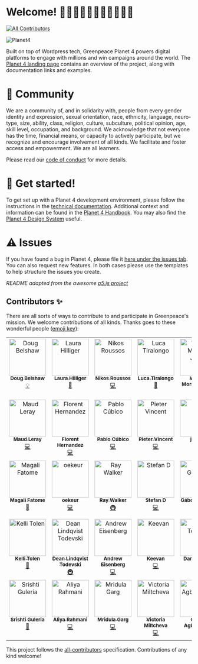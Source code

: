 # Welcome! 👋👋🏿👋🏽👋🏻👋🏾👋🏼
<!-- ALL-CONTRIBUTORS-BADGE:START - Do not remove or modify this section -->
[![All Contributors](https://img.shields.io/badge/all_contributors-34-orange.svg)](#contributors)
<!-- ALL-CONTRIBUTORS-BADGE:END -->

![Planet4](./planet4.png)

Built on top of Wordpress tech, Greenpeace Planet 4 powers digital platforms to engage with millions and win campaigns around the world. The [Planet 4 landing page](https://planet4.greenpeace.org/) contains an overview of the project, along with documentation links and examples.

# 👥 Community
We are a community of, and in solidarity with, people from every gender identity and expression, sexual orientation, race, ethnicity, language, neuro-type, size, ability, class, religion, culture, subculture, political opinion, age, skill level, occupation, and background. We acknowledge that not everyone has the time, financial means, or capacity to actively participate, but we recognize and encourage involvement of all kinds. We facilitate and foster access and empowerment. We are all learners.

Please read our [code of conduct](https://github.com/greenpeace/planet4/blob/master/CODE_OF_CONDUCT.md) for more details.

# 🤖 Get started!
To get set up with a Planet 4 development environment, please follow the instructions in the [technical documentation](https://support.greenpeace.org/planet4/development/installation). Additional context and information can be found in the [Planet 4 Handbook](https://planet4.greenpeace.org/handbook/). You may also find the [Planet 4 Design System](https://p4-designsystem.greenpeace.org/) useful.

# ⚠️ Issues
If you have found a bug in Planet 4, please file it [here under the issues tab](https://github.com/greenpeace/planet4/issues). You can also request new features. In both cases please use the templates to help structure the issues you create.

*README adapted from the awesome [p5.js project](https://github.com/processing/p5.js)*

## Contributors ✨
There are all sorts of ways to contribute to and participate in Greenpeace's mission. We welcome contributions of all kinds. 
Thanks goes to these wonderful people ([emoji key](https://allcontributors.org/docs/en/emoji-key)):

<!-- ALL-CONTRIBUTORS-LIST:START - Do not remove or modify this section -->
<!-- prettier-ignore-start -->
<!-- markdownlint-disable -->
<table>
  <tbody>
    <tr>
      <td align="center" valign="top" width="14.28%"><a href="http://dougbelshaw.com"><img src="https://avatars1.githubusercontent.com/u/2429426?v=4?s=100" width="100px;" alt="Doug Belshaw"/><br /><sub><b>Doug Belshaw</b></sub></a><br /><a href="#example-dajbelshaw" title="Examples">💡</a></td>
      <td align="center" valign="top" width="14.28%"><a href="http://www.laurahilliger.com"><img src="https://avatars0.githubusercontent.com/u/539017?v=4?s=100" width="100px;" alt="Laura Hilliger"/><br /><sub><b>Laura Hilliger</b></sub></a><br /><a href="#ideas-LauraHilliger" title="Ideas, Planning, & Feedback">🤔</a></td>
      <td align="center" valign="top" width="14.28%"><a href="https://roussos.cc"><img src="https://avatars1.githubusercontent.com/u/939357?v=4?s=100" width="100px;" alt="Nikos Roussos"/><br /><sub><b>Nikos Roussos</b></sub></a><br /><a href="https://github.com/greenpeace/planet4/commits?author=comzeradd" title="Code">💻</a></td>
      <td align="center" valign="top" width="14.28%"><a href="http://about.me/ilbrizzo"><img src="https://avatars0.githubusercontent.com/u/19947754?v=4?s=100" width="100px;" alt="Luca Tiralongo"/><br /><sub><b>Luca Tiralongo</b></sub></a><br /><a href="#talk-IlBrizzo" title="Talks">📢</a></td>
      <td align="center" valign="top" width="14.28%"><a href="http://www.goldboroughstudio.com"><img src="https://avatars3.githubusercontent.com/u/34244772?v=4?s=100" width="100px;" alt="William Morris-Julien"/><br /><sub><b>William Morris-Julien</b></sub></a><br /><a href="#design-WillMorrisJulien" title="Design">🎨</a></td>
      <td align="center" valign="top" width="14.28%"><a href="http://www.ilovephp.net"><img src="https://avatars3.githubusercontent.com/u/5357471?v=4?s=100" width="100px;" alt="Sagar Deshmukh"/><br /><sub><b>Sagar Deshmukh</b></sub></a><br /><a href="https://github.com/greenpeace/planet4/commits?author=sagarsdeshmukh" title="Code">💻</a></td>
      <td align="center" valign="top" width="14.28%"><a href="https://github.com/dpivo"><img src="https://avatars1.githubusercontent.com/u/48321955?v=4?s=100" width="100px;" alt="dpivo"/><br /><sub><b>dpivo</b></sub></a><br /><a href="https://github.com/greenpeace/planet4/commits?author=dpivo" title="Code">💻</a></td>
    </tr>
    <tr>
      <td align="center" valign="top" width="14.28%"><a href="https://github.com/mleray"><img src="https://avatars1.githubusercontent.com/u/6949075?v=4?s=100" width="100px;" alt="Maud Leray"/><br /><sub><b>Maud Leray</b></sub></a><br /><a href="https://github.com/greenpeace/planet4/commits?author=mleray" title="Code">💻</a></td>
      <td align="center" valign="top" width="14.28%"><a href="https://florenthernandez.is"><img src="https://avatars1.githubusercontent.com/u/617346?v=4?s=100" width="100px;" alt="Florent Hernandez"/><br /><sub><b>Florent Hernandez</b></sub></a><br /><a href="https://github.com/greenpeace/planet4/commits?author=lithrel" title="Code">💻</a></td>
      <td align="center" valign="top" width="14.28%"><a href="http://pablocubi.co"><img src="https://avatars3.githubusercontent.com/u/340766?v=4?s=100" width="100px;" alt="Pablo Cúbico"/><br /><sub><b>Pablo Cúbico</b></sub></a><br /><a href="https://github.com/greenpeace/planet4/commits?author=pablocubico" title="Code">💻</a></td>
      <td align="center" valign="top" width="14.28%"><a href="https://github.com/Inwerpsel"><img src="https://avatars2.githubusercontent.com/u/7604138?v=4?s=100" width="100px;" alt="Pieter Vincent"/><br /><sub><b>Pieter Vincent</b></sub></a><br /><a href="https://github.com/greenpeace/planet4/commits?author=Inwerpsel" title="Code">💻</a></td>
      <td align="center" valign="top" width="14.28%"><a href="https://github.com/jencub"><img src="https://avatars1.githubusercontent.com/u/32348677?v=4?s=100" width="100px;" alt="jencub"/><br /><sub><b>jencub</b></sub></a><br /><a href="#infra-jencub" title="Infrastructure (Hosting, Build-Tools, etc)">🚇</a></td>
      <td align="center" valign="top" width="14.28%"><a href="https://github.com/suzi-greenpeace"><img src="https://avatars1.githubusercontent.com/u/65263490?v=4?s=100" width="100px;" alt="suzi-greenpeace"/><br /><sub><b>suzi-greenpeace</b></sub></a><br /><a href="#platform-suzi-greenpeace" title="Packaging/porting to new platform">📦</a></td>
      <td align="center" valign="top" width="14.28%"><a href="https://github.com/koyan"><img src="https://avatars2.githubusercontent.com/u/2528229?v=4?s=100" width="100px;" alt="Konstantinos Kokkorogiannis"/><br /><sub><b>Konstantinos Kokkorogiannis</b></sub></a><br /><a href="https://github.com/greenpeace/planet4/commits?author=koyan" title="Code">💻</a></td>
    </tr>
    <tr>
      <td align="center" valign="top" width="14.28%"><a href="https://github.com/magalifatome"><img src="https://avatars2.githubusercontent.com/u/66964242?v=4?s=100" width="100px;" alt="Magali Fatome"/><br /><sub><b>Magali Fatome</b></sub></a><br /><a href="#design-magalifatome" title="Design">🎨</a></td>
      <td align="center" valign="top" width="14.28%"><a href="https://github.com/oekeur"><img src="https://avatars2.githubusercontent.com/u/14031077?v=4?s=100" width="100px;" alt="oekeur"/><br /><sub><b>oekeur</b></sub></a><br /><a href="https://github.com/greenpeace/planet4/commits?author=oekeur" title="Code">💻</a></td>
      <td align="center" valign="top" width="14.28%"><a href="https://github.com/27Bslash6"><img src="https://avatars3.githubusercontent.com/u/2221076?v=4?s=100" width="100px;" alt="Ray Walker"/><br /><sub><b>Ray Walker</b></sub></a><br /><a href="#infra-27Bslash6" title="Infrastructure (Hosting, Build-Tools, etc)">🚇</a></td>
      <td align="center" valign="top" width="14.28%"><a href="https://github.com/stduerre"><img src="https://avatars2.githubusercontent.com/u/46678842?v=4?s=100" width="100px;" alt="Stefan D"/><br /><sub><b>Stefan D</b></sub></a><br /><a href="https://github.com/greenpeace/planet4/commits?author=stduerre" title="Code">💻</a></td>
      <td align="center" valign="top" width="14.28%"><a href="https://github.com/gaborgalgocz"><img src="https://avatars2.githubusercontent.com/u/7243095?v=4?s=100" width="100px;" alt="Gábor Galgócz"/><br /><sub><b>Gábor Galgócz</b></sub></a><br /><a href="#translation-gaborgalgocz" title="Translation">🌍</a></td>
      <td align="center" valign="top" width="14.28%"><a href="https://github.com/andradaradu"><img src="https://avatars1.githubusercontent.com/u/67154062?v=4?s=100" width="100px;" alt="andradaradu"/><br /><sub><b>andradaradu</b></sub></a><br /><a href="https://github.com/greenpeace/planet4/commits?author=andradaradu" title="Documentation">📖</a></td>
      <td align="center" valign="top" width="14.28%"><a href="https://github.com/jmarubay"><img src="https://avatars1.githubusercontent.com/u/51680590?v=4?s=100" width="100px;" alt="Julia Marubayashi"/><br /><sub><b>Julia Marubayashi</b></sub></a><br /><a href="#data-jmarubay" title="Data">🔣</a></td>
    </tr>
    <tr>
      <td align="center" valign="top" width="14.28%"><a href="https://github.com/tolen"><img src="https://avatars1.githubusercontent.com/u/15688756?s=100" width="100px;" alt="Kelli Tolen"/><br /><sub><b>Kelli Tolen</b></sub></a><br /><a href="#ideas-tolen" title="Ideas, Planning, & Feedback">🤔</a></td>
      <td align="center" valign="top" width="14.28%"><a href="https://github.com/r0bobo"><img src="https://avatars3.githubusercontent.com/u/14269230?s=100" width="100px;" alt="Dean Lindqvist Todevski"/><br /><sub><b>Dean Lindqvist Todevski</b></sub></a><br /><a href="#infra-r0bobo" title="Infrastructure (Hosting, Build-Tools, etc)">🚇</a></td>
      <td align="center" valign="top" width="14.28%"><a href="https://github.com/aeisenberg"><img src="https://avatars.githubusercontent.com/u/363559?v=4?s=100" width="100px;" alt="Andrew Eisenberg"/><br /><sub><b>Andrew Eisenberg</b></sub></a><br /><a href="https://github.com/greenpeace/planet4/commits?author=aeisenberg" title="Code">💻</a></td>
      <td align="center" valign="top" width="14.28%"><a href="https://keevan.dev"><img src="https://avatars.githubusercontent.com/u/10778294?v=4?s=100" width="100px;" alt="Keevan"/><br /><sub><b>Keevan</b></sub></a><br /><a href="https://github.com/greenpeace/planet4/commits?author=DanceParty" title="Code">💻</a></td>
      <td align="center" valign="top" width="14.28%"><a href="https://github.com/GP-Dan-Tovbein"><img src="https://avatars.githubusercontent.com/u/77975803?v=4?s=100" width="100px;" alt="Dan Tovbein"/><br /><sub><b>Dan Tovbein</b></sub></a><br /><a href="https://github.com/greenpeace/planet4/commits?author=GP-Dan-Tovbein" title="Code">💻</a></td>
      <td align="center" valign="top" width="14.28%"><a href="http://lovlin-thakkar.github.io"><img src="https://avatars.githubusercontent.com/u/19681278?v=4?s=100" width="100px;" alt="Lovlin Thakkar"/><br /><sub><b>Lovlin Thakkar</b></sub></a><br /><a href="https://github.com/greenpeace/planet4/commits?author=lovlin-thakkar" title="Code">💻</a></td>
      <td align="center" valign="top" width="14.28%"><a href="https://github.com/kritisingh1"><img src="https://avatars.githubusercontent.com/u/22004158?v=4?s=100" width="100px;" alt="Kriti Singh"/><br /><sub><b>Kriti Singh</b></sub></a><br /><a href="https://github.com/greenpeace/planet4/commits?author=kritisingh1" title="Code">💻</a></td>
    </tr>
    <tr>
      <td align="center" valign="top" width="14.28%"><a href="https://github.com/sg7801"><img src="https://avatars.githubusercontent.com/u/61888364?v=4?s=100" width="100px;" alt="Srishti Guleria"/><br /><sub><b>Srishti Guleria</b></sub></a><br /><a href="https://github.com/greenpeace/planet4/commits?author=sg7801" title="Documentation">📖</a></td>
      <td align="center" valign="top" width="14.28%"><a href="https://github.com/aliya-rahmani"><img src="https://avatars.githubusercontent.com/u/65673692?v=4?s=100" width="100px;" alt="Aliya Rahmani"/><br /><sub><b>Aliya Rahmani</b></sub></a><br /><a href="https://github.com/greenpeace/planet4/commits?author=aliya-rahmani" title="Code">💻</a></td>
      <td align="center" valign="top" width="14.28%"><a href="https://github.com/MridulaGarg"><img src="https://avatars.githubusercontent.com/u/33130181?v=4?s=100" width="100px;" alt="Mridula Garg"/><br /><sub><b>Mridula Garg</b></sub></a><br /><a href="https://github.com/greenpeace/planet4/commits?author=MridulaGarg" title="Code">💻</a></td>
      <td align="center" valign="top" width="14.28%"><a href="https://github.com/victoria-miltcheva"><img src="https://avatars.githubusercontent.com/u/12804086?v=4?s=100" width="100px;" alt="Victoria Miltcheva"/><br /><sub><b>Victoria Miltcheva</b></sub></a><br /><a href="https://github.com/greenpeace/planet4/commits?author=victoria-miltcheva" title="Code">💻</a></td>
      <td align="center" valign="top" width="14.28%"><a href="https://osong-michael.github.io/Portfolio/"><img src="https://avatars.githubusercontent.com/u/38656549?v=4?s=100" width="100px;" alt="Osong Agberndifor"/><br /><sub><b>Osong Agberndifor</b></sub></a><br /><a href="https://github.com/greenpeace/planet4/commits?author=Osong-Michael" title="Code">💻</a></td>
      <td align="center" valign="top" width="14.28%"><a href="https://linktr.ee/pedrofigueroa1989"><img src="https://avatars.githubusercontent.com/u/59029273?v=4?s=100" width="100px;" alt="Pedro Figueroa"/><br /><sub><b>Pedro Figueroa</b></sub></a><br /><a href="https://github.com/greenpeace/planet4/commits?author=mardelnet" title="Code">💻</a></td>
    </tr>
  </tbody>
</table>

<!-- markdownlint-restore -->
<!-- prettier-ignore-end -->

<!-- ALL-CONTRIBUTORS-LIST:END -->

This project follows the [all-contributors](https://github.com/all-contributors/all-contributors) specification. Contributions of any kind welcome!
